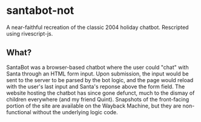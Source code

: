 # santabot-not
A near-faithful recreation of the classic 2004 holiday chatbot.
Rescripted using rivescript-js.

## What?
SantaBot was a browser-based chatbot where the user could "chat" with Santa through an HTML form input.
Upon submission, the input would be sent to the server to be parsed by the bot logic, and the page would reload with the user's last input and Santa's reponse above the form field.
The website hosting the chatbot has since gone defunct, much to the dismay of children everywhere (and my friend Quint).
Snapshots of the front-facing portion of the site are available on the Wayback Machine, but they are non-functional without the underlying logic code.
